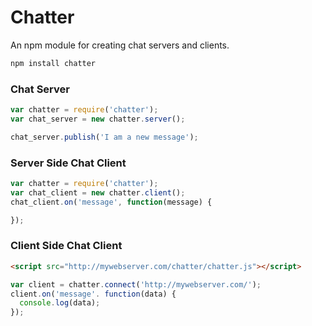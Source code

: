 # Chatter

An npm module for creating chat servers and clients.

``` bash
npm install chatter
```

### Chat Server

``` javascript
var chatter = require('chatter');
var chat_server = new chatter.server();

chat_server.publish('I am a new message');
```


### Server Side Chat Client

``` javascript
var chatter = require('chatter');
var chat_client = new chatter.client();
chat_client.on('message', function(message) {

});
```

### Client Side Chat Client

``` html
<script src="http://mywebserver.com/chatter/chatter.js"></script>
```
``` javascript
var client = chatter.connect('http://mywebserver.com/');
client.on('message'. function(data) {
  console.log(data);
});
```